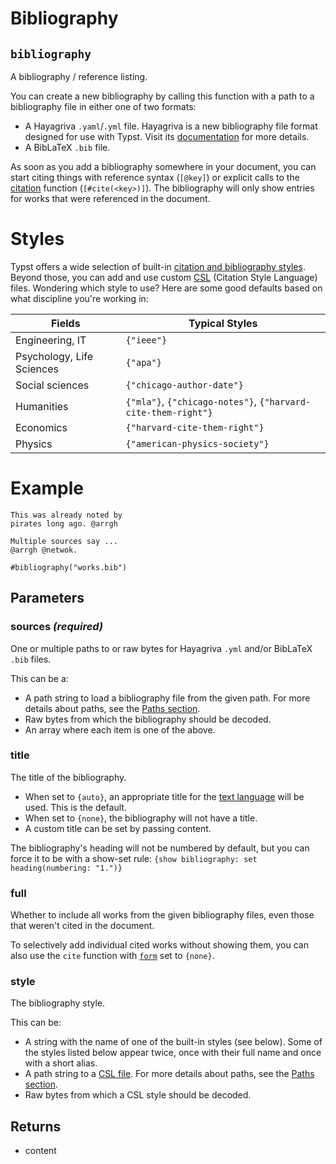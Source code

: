 # Bibliography

## `bibliography`

A bibliography / reference listing.

You can create a new bibliography by calling this function with a path
to a bibliography file in either one of two formats:

- A Hayagriva `.yaml`/`.yml` file. Hayagriva is a new bibliography
  file format designed for use with Typst. Visit its
  [documentation](https://github.com/typst/hayagriva/blob/main/docs/file-format.md)
  for more details.
- A BibLaTeX `.bib` file.

As soon as you add a bibliography somewhere in your document, you can start
citing things with reference syntax (`[@key]`) or explicit calls to the
[citation]($cite) function (`[#cite(<key>)]`). The bibliography will only
show entries for works that were referenced in the document.

# Styles
Typst offers a wide selection of built-in
[citation and bibliography styles]($bibliography.style). Beyond those, you
can add and use custom [CSL](https://citationstyles.org/) (Citation Style
Language) files. Wondering which style to use? Here are some good defaults
based on what discipline you're working in:

| Fields          | Typical Styles                                         |
|-----------------|--------------------------------------------------------|
| Engineering, IT | `{"ieee"}`                                             |
| Psychology, Life Sciences | `{"apa"}`                                    |
| Social sciences | `{"chicago-author-date"}`                              |
| Humanities      | `{"mla"}`, `{"chicago-notes"}`, `{"harvard-cite-them-right"}` |
| Economics       | `{"harvard-cite-them-right"}`                          |
| Physics         | `{"american-physics-society"}`                         |

# Example
```example
This was already noted by
pirates long ago. @arrgh

Multiple sources say ...
@arrgh @netwok.

#bibliography("works.bib")
```

## Parameters

### sources *(required)*

One or multiple paths to or raw bytes for Hayagriva `.yml` and/or
BibLaTeX `.bib` files.

This can be a:
- A path string to load a bibliography file from the given path. For
  more details about paths, see the [Paths section]($syntax/#paths).
- Raw bytes from which the bibliography should be decoded.
- An array where each item is one of the above.

### title 

The title of the bibliography.

- When set to `{auto}`, an appropriate title for the
  [text language]($text.lang) will be used. This is the default.
- When set to `{none}`, the bibliography will not have a title.
- A custom title can be set by passing content.

The bibliography's heading will not be numbered by default, but you can
force it to be with a show-set rule:
`{show bibliography: set heading(numbering: "1.")}`

### full 

Whether to include all works from the given bibliography files, even
those that weren't cited in the document.

To selectively add individual cited works without showing them, you can
also use the `cite` function with [`form`]($cite.form) set to `{none}`.

### style 

The bibliography style.

This can be:
- A string with the name of one of the built-in styles (see below). Some
  of the styles listed below appear twice, once with their full name and
  once with a short alias.
- A path string to a [CSL file](https://citationstyles.org/). For more
  details about paths, see the [Paths section]($syntax/#paths).
- Raw bytes from which a CSL style should be decoded.

## Returns

- content

